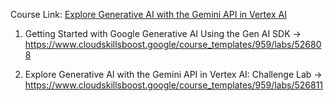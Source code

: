 Course Link: [Explore Generative AI with the Gemini API in Vertex AI](https://www.cloudskillsboost.google/course_templates/959)

1. Getting Started with Google Generative AI Using the Gen AI SDK -> https://www.cloudskillsboost.google/course_templates/959/labs/526808

4. Explore Generative AI with the Gemini API in Vertex AI: Challenge Lab -> https://www.cloudskillsboost.google/course_templates/959/labs/526811
